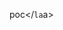 <a src=https://gist.githubusercontent.com/hacker1337itme/e78333173503f2c37c1ae123a9a43b2d/raw/1bcae302f42df643eec817a32529aa082630e098/gistfile1.php> poc</`la`a>

